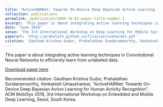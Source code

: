 ```yaml
---
title: "ActiveHARNet: Towards On-Device Deep Bayesian Active Learning for Human Activity Recognition"
collection: publications
permalink: /publication/2009-10-01-paper-title-number-1
excerpt: 'This paper is about integrating active learning techniques in Convolutional Neural Networks to efficiently learn from unlabeled data. '
date: "June 2019"
venue: 'The 3rd International Workshop on Deep Learning for Mobile Systems and Applications, ACM MobiSys 2019'
paperurl: 'http://prahalath.github.io/files/activeharnet.pdf'
citation: 'Gautham Krishna Gudur, Prahalathan Sundaramoorthy, Venkatesh Umaashankar, "ActiveHARNet: Towards On-Device Deep Bayesian Active Learning for Human Activity Recognition", ACM MobiSys 2019, 3rd International Workshop on Embedded and Mobile Deep Learning, Seoul, South Korea.'
---
```

This paper is about integrating active learning techniques in Convolutional Neural Networks to efficiently learn from unlabeled data. 

[Download paper here](http://prahalath.github.io/files/activeharnet.pdf)

Recommended citation: Gautham Krishna Gudur, Prahalathan Sundaramoorthy, Venkatesh Umaashankar, "ActiveHARNet: Towards On-Device Deep Bayesian Active Learning for Human Activity Recognition", ACM MobiSys 2019, 3rd International Workshop on Embedded and Mobile Deep Learning, Seoul, South Korea.